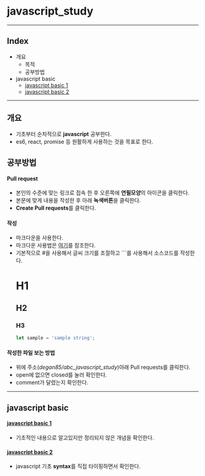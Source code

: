 # javascript_study

---

## Index

  - 개요
    - 목적
    - 공부방법
  - javascript basic
    - [javascript basic 1](https://github.com/degan85/abc_javascript_study/blob/master/doc/basic/javascriptBasic1.md)
    - [javascript basic 2](https://github.com/degan85/abc_javascript_study/blob/master/doc/basic/javascriptBasic2.md)
    
    
---

##  개요

- 기초부터 순차적으로 **javascript** 공부한다.
- es6, react, promise 등 원활하게 사용하는 것을 목표로 한다.


## 공부방법

#### Pull request

- 본인의 수준에 맞는 링크로 접속 한 후 오른쪽에 **연필모양**의 아이콘을 클릭한다.
- 본문에 맞게 내용을 작성한 후 아래 **녹색버튼**을 클릭한다.
- **Create Pull requests**를 클릭한다.

#### 작성

- 마크다운을 사용한다.
- 마크다운 사용법은 [여기](https://gist.github.com/ihoneymon/652be052a0727ad59601)를 참조한다.
- 기본적으로 #을 사용해서 글씨 크기를 조절하고 ```를 사용해서 소스코드를 작성한다.
  # H1 
  ## H2
  ### H3
  ```javascript
  let sample = 'sample string';

  ```
  
#### 작성한 파일 보는 방법
  
- 위에 주소(_degan85/abc_javascript_study_)아래 Pull requests를 클릭한다.
- open에 없으면 closed를 눌러 확인한다.
- comment가 달렸는지 확인한다.
 
---
 
## javascript basic
 
#### [javascript basic 1](https://github.com/degan85/abc_javascript_study/blob/master/doc/basic/javascriptBasic1.md)
 
- 기초적인 내용으로 알고있지만 정리되지 않은 개념을 확인한다.

#### [javascript basic 2](https://github.com/degan85/abc_javascript_study/blob/master/doc/basic/javascriptBasic2.md)
- javascript 기초 **syntax**를 직접 타이핑하면서 확인한다.
